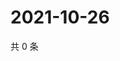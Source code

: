 # 2021-10-26

共 0 条

<!-- BEGIN WEIBO -->
<!-- 最后更新时间 Tue Oct 26 2021 00:21:48 GMT+0800 (China Standard Time) -->

<!-- END WEIBO -->
